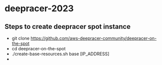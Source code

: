 # deepracer-2023

## Steps to create deepracer spot instance
- git clone https://github.com/aws-deepracer-community/deepracer-on-the-spot
- cd deepracer-on-the-spot
-  ./create-base-resources.sh base [IP_ADDRESS]
-  
